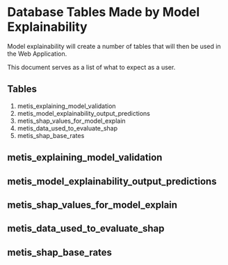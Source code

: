 # Database Tables Made by Model Explainability

Model explainability will create a number of tables that will then be used in the Web Application.

This document serves as a list of what to expect as a user.

## Tables

1. metis_explaining_model_validation
2. metis_model_explainability_output_predictions
3. metis_shap_values_for_model_explain
4. metis_data_used_to_evaluate_shap
5. metis_shap_base_rates

## metis_explaining_model_validation

## metis_model_explainability_output_predictions

## metis_shap_values_for_model_explain

## metis_data_used_to_evaluate_shap

## metis_shap_base_rates
